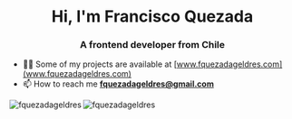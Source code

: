 <h1 align="center">Hi, I'm Francisco Quezada</h1>
<h3 align="center">A frontend developer from Chile</h3>

- 👨‍💻 Some of my projects are available at [www.fquezadageldres.com](www.fquezadageldres.com)
- 📫 How to reach me **fquezadageldres@gmail.com**

<p><img align="left" src="https://github-readme-stats.vercel.app/api/top-langs?username=fquezadageldres&show_icons=true&locale=en" alt="fquezadageldres" /></p>
<p>&nbsp;<img align="left" src="https://github-readme-stats.vercel.app/api?username=fquezadageldres&show_icons=true&locale=en" alt="fquezadageldres" /></p>

